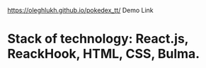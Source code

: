 https://oleghlukh.github.io/pokedex_tt/  Demo Link

# Stack of technology: React.js, ReackHook, HTML, CSS, Bulma. 
